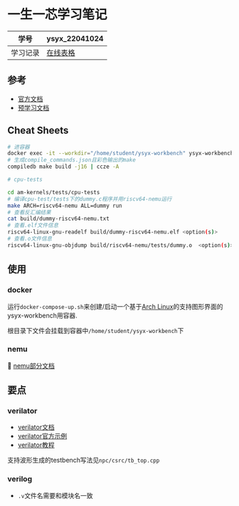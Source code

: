 # 一生一芯学习笔记

| 学号     | ysyx_22041024                                                |
| -------- | ------------------------------------------------------------ |
| 学习记录 | [在线表格](https://docs.qq.com/sheet/DYnNBS2hkaFRzbFB6?newPad=1&newPadType=clone&tab=BB08J2) |


## 参考

- [官方文档](https://docs.ysyx.org/)
- [预学习文档](https://docs.ysyx.org/prestudy/prestudy.html)

## Cheat Sheets

```sh
# 进容器
docker exec -it --workdir="/home/student/ysyx-workbench" ysyx-workbench-container zsh -c "source ~/.zshrc && tmux"
# 生成compile_commands.json且彩色输出的make
compiledb make build -j16 | ccze -A
```

```sh
# cpu-tests

cd am-kernels/tests/cpu-tests
# 编译cpu-test/tests下的dummy.c程序并用riscv64-nemu运行
make ARCH=riscv64-nemu ALL=dummy run
# 查看反汇编结果
cat build/dummy-riscv64-nemu.txt
# 查看.elf文件信息
riscv64-linux-gnu-readelf build/dummy-riscv64-nemu.elf <option(s)>
# 查看.o文件信息
riscv64-linux-gnu-objdump build/riscv64-nemu/tests/dummy.o  <option(s)>
```

## 使用

### docker

运行`docker-compose-up.sh`来创建/启动一个基于[Arch Linux](https://hub.docker.com/r/archlinux/archlinux/)的支持图形界面的ysyx-workbench用容器.

根目录下文件会挂载到容器中`/home/student/ysyx-workbench`下

### nemu

📑 [nemu部分文档](nemu/README.md)

## 要点

### verilator

- [verilator文档](https://verilator.org/guide/latest/index.html)
- [verilator官方示例](https://verilator.org/guide/latest/example_cc.html)
- [verilator教程](https://www.itsembedded.com/dhd/verilator_1/)

支持波形生成的testbench写法见`npc/csrc/tb_top.cpp`

### verilog

- `.v`文件名需要和模块名一致